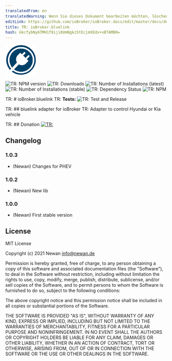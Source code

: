 ```yaml
---
translatedFrom: en
translatedWarning: Wenn Sie dieses Dokument bearbeiten möchten, löschen Sie bitte das Feld "translationsFrom". Andernfalls wird dieses Dokument automatisch erneut übersetzt
editLink: https://github.com/ioBroker/ioBroker.docs/edit/master/docs/de/adapterref/iobroker.bluelink/README.md
title: TR: ioBroker.bluelink
hash: GkcfybNy6TMH1f8iji8UmNgkzStEcjmXEdx+vBTAMB0=
---
```

![TR: Logo](../../../en/adapterref/iobroker.bluelink/admin/bluelink.png)

![TR: NPM version](https://img.shields.io/npm/v/iobroker.bluelink.svg)
![TR: Downloads](https://img.shields.io/npm/dm/iobroker.bluelink.svg)
![TR: Number of Installations (latest)](https://iobroker.live/badges/bluelink-installed.svg)
![TR: Number of Installations (stable)](https://iobroker.live/badges/bluelink-stable.svg)
![TR: Dependency Status](https://img.shields.io/david/Newan/iobroker.bluelink.svg)
![TR: NPM](https://nodei.co/npm/iobroker.bluelink.png?downloads=true)

TR: # ioBroker.bluelink
TR: **Tests:** ![TR: Test and Release](https://github.com/Newan/ioBroker.bluelink/workflows/Test%20and%20Release/badge.svg)

TR: ## bluelink adapter for ioBroker
TR: Adapter to control Hyundai or Kia vehicle

TR: ## Donation
[![TR: ](https://www.paypalobjects.com/de_DE/DE/i/btn/btn_donateCC_LG.gif)](https://www.paypal.com/cgi-bin/webscr?cmd=_s-xclick&hosted_button_id=L55UBQJKJEUJL)

## Changelog
### 1.0.3
* (Newan) Changes for PHEV

### 1.0.2
* (Newan) New lib

### 1.0.0
* (Newan) First stable version

## License
MIT License

Copyright (c) 2021 Newan <info@newan.de>

Permission is hereby granted, free of charge, to any person obtaining a copy
of this software and associated documentation files (the "Software"), to deal
in the Software without restriction, including without limitation the rights
to use, copy, modify, merge, publish, distribute, sublicense, and/or sell
copies of the Software, and to permit persons to whom the Software is
furnished to do so, subject to the following conditions:

The above copyright notice and this permission notice shall be included in all
copies or substantial portions of the Software.

THE SOFTWARE IS PROVIDED "AS IS", WITHOUT WARRANTY OF ANY KIND, EXPRESS OR
IMPLIED, INCLUDING BUT NOT LIMITED TO THE WARRANTIES OF MERCHANTABILITY,
FITNESS FOR A PARTICULAR PURPOSE AND NONINFRINGEMENT. IN NO EVENT SHALL THE
AUTHORS OR COPYRIGHT HOLDERS BE LIABLE FOR ANY CLAIM, DAMAGES OR OTHER
LIABILITY, WHETHER IN AN ACTION OF CONTRACT, TORT OR OTHERWISE, ARISING FROM,
OUT OF OR IN CONNECTION WITH THE SOFTWARE OR THE USE OR OTHER DEALINGS IN THE
SOFTWARE.